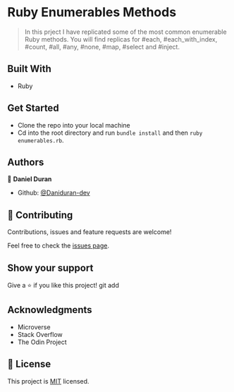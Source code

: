 # Ruby Enumerables Methods

> In this prject I have replicated some of the most common enumerable Ruby methods.
You will find replicas for #each, #each_with_index, #count, #all, #any, #none, #map, #select and #inject.

## Built With

- Ruby

## Get Started

- Clone the repo into your local machine
- Cd into the root directory and run `bundle install` and then `ruby enumerables.rb`.

## Authors

👤 **Daniel Duran**

- Github: [@Daniduran-dev](https://github.com/Daniduran-dev)

## 🤝 Contributing

Contributions, issues and feature requests are welcome!

Feel free to check the [issues page](issues/).

## Show your support

Give a ⭐️ if you like this project!
git add 
## Acknowledgments

- Microverse
- Stack Overflow
- The Odin Project

## 📝 License

This project is [MIT](lic.url) licensed.
